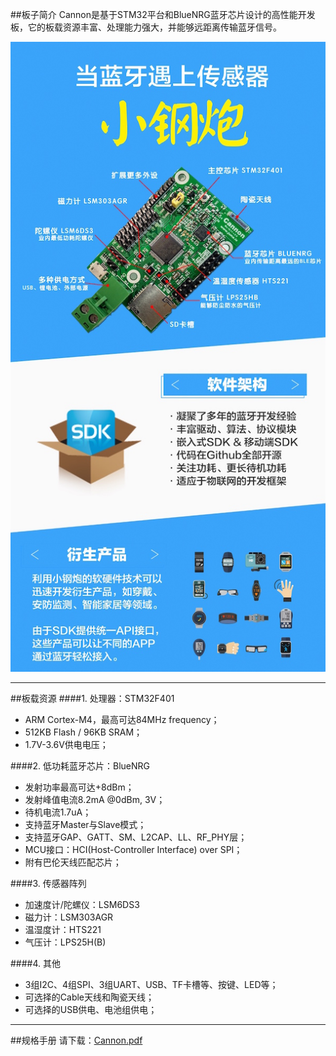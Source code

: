 

##板子简介
Cannon是基于STM32平台和BlueNRG蓝牙芯片设计的高性能开发板，它的板载资源丰富、处理能力强大，并能够远距离传输蓝牙信号。  

![](./images/cannon_poster.jpg)

***
##板载资源
####1. 处理器：STM32F401  
- ARM Cortex-M4，最高可达84MHz frequency；
- 512KB Flash / 96KB SRAM；
- 1.7V-3.6V供电电压；

####2. 低功耗蓝牙芯片：BlueNRG
- 发射功率最高可达+8dBm；
- 发射峰值电流8.2mA @0dBm, 3V；
- 待机电流1.7uA；
- 支持蓝牙Master与Slave模式；
- 支持蓝牙GAP、GATT、SM、L2CAP、LL、RF_PHY层；
- MCU接口：HCI(Host-Controller Interface) over SPI；
- 附有巴伦天线匹配芯片；

####3. 传感器阵列
- 加速度计/陀螺仪：LSM6DS3
- 磁力计：LSM303AGR
- 温湿度计：HTS221
- 气压计：LPS25H(B)

####4. 其他
- 3组I2C、4组SPI、3组UART、USB、TF卡槽等、按键、LED等；
- 可选择的Cable天线和陶瓷天线；
- 可选择的USB供电、电池组供电；

***
##规格手册
请下载：[Cannon.pdf](http://www.juma.io/spec/cannon.pdf)




